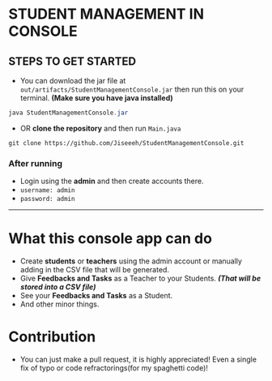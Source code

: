 # STUDENT MANAGEMENT IN CONSOLE

## STEPS TO GET STARTED
- You can download the jar file at `out/artifacts/StudentManagementConsole.jar` 
then run this on your terminal. **(Make sure you have java installed)**

```java
java StudentManagementConsole.jar
```

- OR **clone the repository** and then run `Main.java`

```git 
git clone https://github.com/Jiseeeh/StudentManagementConsole.git
```

### After running
- Login using the **admin** and then create accounts there.
- `username: admin`
- `password: admin`

---

# What this console app can do
- Create **students** or **teachers** using the admin account or manually adding in the CSV file that will be generated.
- Give **Feedbacks and Tasks** as a Teacher to your Students. ***(That will be stored into a CSV file)***
- See your **Feedbacks and Tasks** as a Student.
- And other minor things.

# Contribution
- You can just make a pull request, it is highly appreciated! Even a single fix of typo or code refractorings(for my spaghetti code)!
